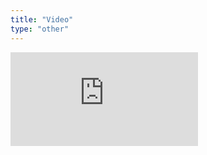```yaml
---
title: "Video"
type: "other"
---
```


<div class='embed-container'><iframe src='https://www.youtube.com/embed/OIFASfPkw9g' frameborder='0' allowfullscreen></iframe></div>